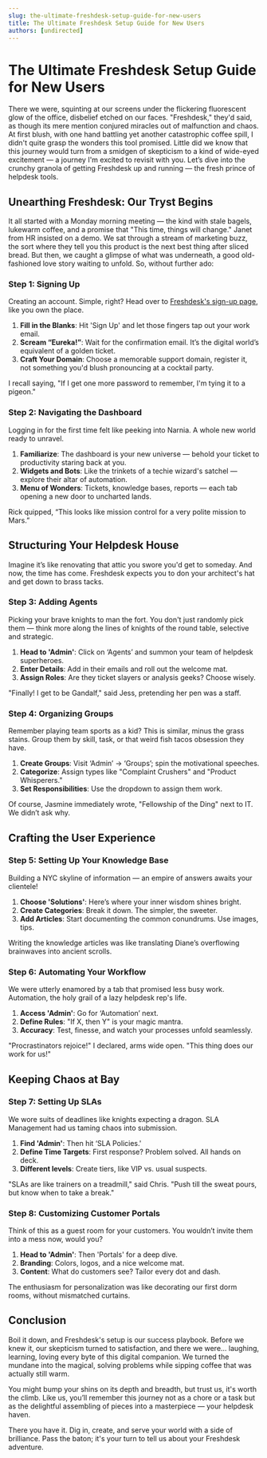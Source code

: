 ```yaml
---
slug: the-ultimate-freshdesk-setup-guide-for-new-users
title: The Ultimate Freshdesk Setup Guide for New Users
authors: [undirected]
---
```



# The Ultimate Freshdesk Setup Guide for New Users

There we were, squinting at our screens under the flickering fluorescent glow of the office, disbelief etched on our faces. "Freshdesk," they'd said, as though its mere mention conjured miracles out of malfunction and chaos. At first blush, with one hand battling yet another catastrophic coffee spill, I didn't quite grasp the wonders this tool promised. Little did we know that this journey would turn from a smidgen of skepticism to a kind of wide-eyed excitement — a journey I'm excited to revisit with you. Let’s dive into the crunchy granola of getting Freshdesk up and running — the fresh prince of helpdesk tools.

## Unearthing Freshdesk: Our Tryst Begins

It all started with a Monday morning meeting — the kind with stale bagels, lukewarm coffee, and a promise that "This time, things will change." Janet from HR insisted on a demo. We sat through a stream of marketing buzz, the sort where they tell you this product is the next best thing after sliced bread. But then, we caught a glimpse of what was underneath, a good old-fashioned love story waiting to unfold. So, without further ado:

### Step 1: Signing Up

Creating an account. Simple, right? Head over to [Freshdesk's sign-up page](https://freshdesk.com), like you own the place. 

1. **Fill in the Blanks**: Hit 'Sign Up' and let those fingers tap out your work email.
2. **Scream “Eureka!”**: Wait for the confirmation email. It’s the digital world’s equivalent of a golden ticket.
3. **Craft Your Domain**: Choose a memorable support domain, register it, not something you'd blush pronouncing at a cocktail party.

I recall saying, "If I get one more password to remember, I'm tying it to a pigeon."

### Step 2: Navigating the Dashboard

Logging in for the first time felt like peeking into Narnia. A whole new world ready to unravel. 

1. **Familiarize**: The dashboard is your new universe — behold your ticket to productivity staring back at you.
2. **Widgets and Bots**: Like the trinkets of a techie wizard's satchel — explore their altar of automation.
3. **Menu of Wonders**: Tickets, knowledge bases, reports — each tab opening a new door to uncharted lands.

Rick quipped, “This looks like mission control for a very polite mission to Mars.”

## Structuring Your Helpdesk House

Imagine it’s like renovating that attic you swore you'd get to someday. And now, the time has come. Freshdesk expects you to don your architect's hat and get down to brass tacks.

### Step 3: Adding Agents

Picking your brave knights to man the fort. You don't just randomly pick them — think more along the lines of knights of the round table, selective and strategic.

1. **Head to 'Admin'**: Click on ‘Agents’ and summon your team of helpdesk superheroes.
2. **Enter Details**: Add in their emails and roll out the welcome mat.
3. **Assign Roles**: Are they ticket slayers or analysis geeks? Choose wisely.

"Finally! I get to be Gandalf," said Jess, pretending her pen was a staff.

### Step 4: Organizing Groups

Remember playing team sports as a kid? This is similar, minus the grass stains. Group them by skill, task, or that weird fish tacos obsession they have.

1. **Create Groups**: Visit ‘Admin’ → ‘Groups’; spin the motivational speeches.
2. **Categorize**: Assign types like "Complaint Crushers" and "Product Whisperers."
3. **Set Responsibilities**: Use the dropdown to assign them work.

Of course, Jasmine immediately wrote, "Fellowship of the Ding" next to IT. We didn’t ask why.

## Crafting the User Experience

### Step 5: Setting Up Your Knowledge Base

Building a NYC skyline of information — an empire of answers awaits your clientele!

1. **Choose 'Solutions'**: Here’s where your inner wisdom shines bright.
2. **Create Categories**: Break it down. The simpler, the sweeter.
3. **Add Articles**: Start documenting the common conundrums. Use images, tips.

Writing the knowledge articles was like translating Diane’s overflowing brainwaves into ancient scrolls.

### Step 6: Automating Your Workflow

We were utterly enamored by a tab that promised less busy work. Automation, the holy grail of a lazy helpdesk rep's life.

1. **Access 'Admin'**: Go for ‘Automation’ next.
2. **Define Rules**: "If X, then Y" is your magic mantra.
3. **Accuracy**: Test, finesse, and watch your processes unfold seamlessly.

"Procrastinators rejoice!" I declared, arms wide open. "This thing does our work for us!"

## Keeping Chaos at Bay

### Step 7: Setting Up SLAs

We wore suits of deadlines like knights expecting a dragon. SLA Management had us taming chaos into submission.

1. **Find 'Admin'**: Then hit ‘SLA Policies.'
2. **Define Time Targets**: First response? Problem solved. All hands on deck.
3. **Different levels**: Create tiers, like VIP vs. usual suspects.

"SLAs are like trainers on a treadmill," said Chris. "Push till the sweat pours, but know when to take a break."

### Step 8: Customizing Customer Portals

Think of this as a guest room for your customers. You wouldn’t invite them into a mess now, would you?

1. **Head to 'Admin'**: Then 'Portals' for a deep dive.
2. **Branding**: Colors, logos, and a nice welcome mat.
3. **Content**: What do customers see? Tailor every dot and dash.

The enthusiasm for personalization was like decorating our first dorm rooms, without mismatched curtains.

## Conclusion

Boil it down, and Freshdesk's setup is our success playbook. Before we knew it, our skepticism turned to satisfaction, and there we were... laughing, learning, loving every byte of this digital companion. We turned the mundane into the magical, solving problems while sipping coffee that was actually still warm.

You might bump your shins on its depth and breadth, but trust us, it's worth the climb. Like us, you’ll remember this journey not as a chore or a task but as the delightful assembling of pieces into a masterpiece — your helpdesk haven.

There you have it. Dig in, create, and serve your world with a side of brilliance. Pass the baton; it's your turn to tell us about your Freshdesk adventure.
